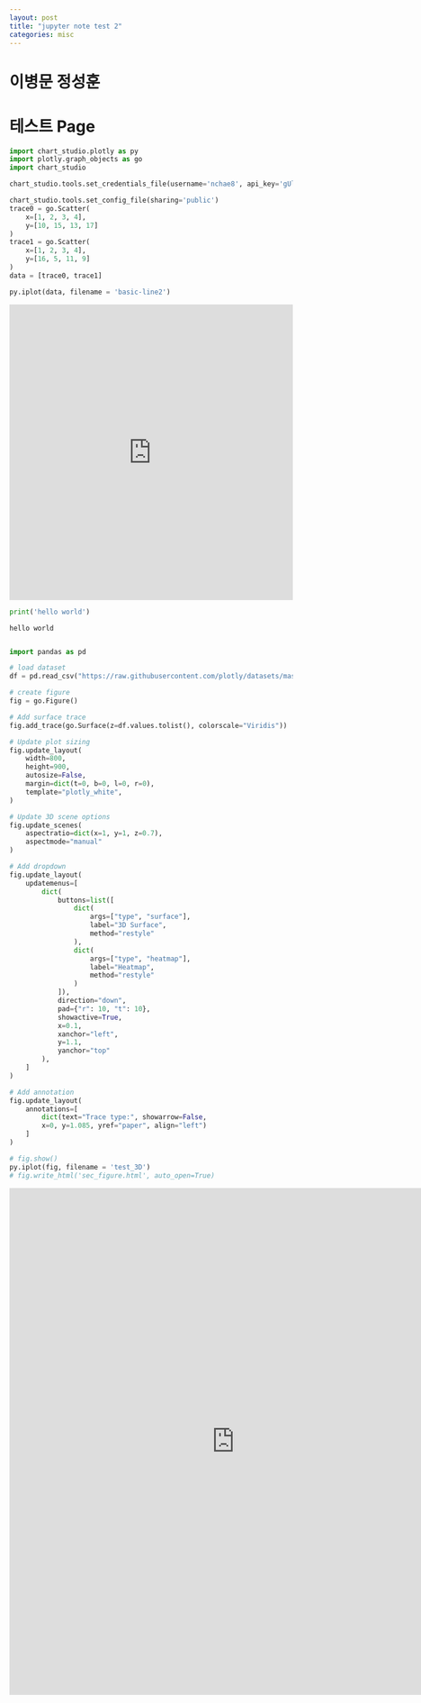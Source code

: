 ```yaml
---
layout: post
title: "jupyter note test 2"
categories: misc
---
```


# 이병문 정성훈

# 테스트 Page


```python
import chart_studio.plotly as py
import plotly.graph_objects as go
import chart_studio

chart_studio.tools.set_credentials_file(username='nchae8', api_key='gUleU1WNyzgo1rDMjrbB')

chart_studio.tools.set_config_file(sharing='public')
trace0 = go.Scatter(
    x=[1, 2, 3, 4],
    y=[10, 15, 13, 17]
)
trace1 = go.Scatter(
    x=[1, 2, 3, 4],
    y=[16, 5, 11, 9]
)
data = [trace0, trace1]

py.iplot(data, filename = 'basic-line2')
```





<iframe
    width="100%"
    height="525px"
    src="https://plotly.com/~nchae8/162.embed"
    frameborder="0"
    allowfullscreen
></iframe>





```python
print('hello world')
```

    hello world



```python

import pandas as pd

# load dataset
df = pd.read_csv("https://raw.githubusercontent.com/plotly/datasets/master/volcano.csv")

# create figure
fig = go.Figure()

# Add surface trace
fig.add_trace(go.Surface(z=df.values.tolist(), colorscale="Viridis"))

# Update plot sizing
fig.update_layout(
    width=800,
    height=900,
    autosize=False,
    margin=dict(t=0, b=0, l=0, r=0),
    template="plotly_white",
)

# Update 3D scene options
fig.update_scenes(
    aspectratio=dict(x=1, y=1, z=0.7),
    aspectmode="manual"
)

# Add dropdown
fig.update_layout(
    updatemenus=[
        dict(
            buttons=list([
                dict(
                    args=["type", "surface"],
                    label="3D Surface",
                    method="restyle"
                ),
                dict(
                    args=["type", "heatmap"],
                    label="Heatmap",
                    method="restyle"
                )
            ]),
            direction="down",
            pad={"r": 10, "t": 10},
            showactive=True,
            x=0.1,
            xanchor="left",
            y=1.1,
            yanchor="top"
        ),
    ]
)

# Add annotation
fig.update_layout(
    annotations=[
        dict(text="Trace type:", showarrow=False,
        x=0, y=1.085, yref="paper", align="left")
    ]
)

# fig.show()
py.iplot(fig, filename = 'test_3D')
# fig.write_html('sec_figure.html', auto_open=True)


```





<iframe
    width="800px"
    height="900px"
    src="https://plotly.com/~nchae8/164.embed"
    frameborder="0"
    allowfullscreen
></iframe>





```python

```
